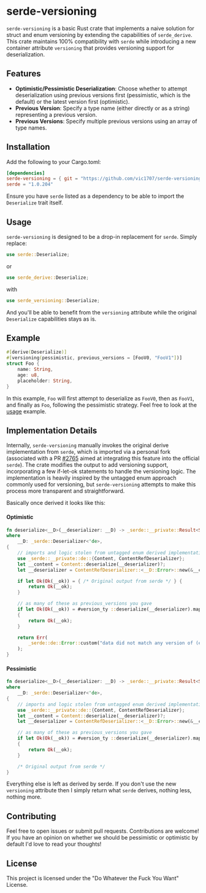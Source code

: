 # serde-versioning

`serde-versioning` is a basic Rust crate that implements a naive solution for struct and enum versioning by extending the capabilities of `serde_derive`. This crate maintains 100% compatibility with `serde` while introducing a new container attribute `versioning` that provides versioning support for deserialization.

## Features

- **Optimistic/Pessimistic Deserialization**: Choose whether to attempt deserialization using previous versions first (pessimistic, which is the default) or the latest version first (optimistic).
- **Previous Version**: Specify a type name (either directly or as a string) representing a previous version.
- **Previous Versions**: Specify multiple previous versions using an array of type names.

## Installation

Add the following to your Cargo.toml:

```toml
[dependencies]
serde-versioning = { git = "https://github.com/vic1707/serde-versioning.git" }
serde = "1.0.204"
```

Ensure you have `serde` listed as a dependency to be able to import the `Deserialize` trait itself.

## Usage

`serde-versioning` is designed to be a drop-in replacement for `serde`. Simply replace:

```rust
use serde::Deserialize;
```

or

```rust
use serde_derive::Deserialize;
```

with

```rust
use serde_versioning::Deserialize;
```

And you'll be able to benefit from the `versioning` attribute while the original `Deserialize` capabilities stays as is.

## Example

```rust
#[derive(Deserialize)]
#[versioning(pessimistic, previous_versions = [FooV0, "FooV1"])]
struct Foo {
    name: String,
    age: u8,
    placeholder: String,
}
```

In this example, `Foo` will first attempt to deserialize as `FooV0`, then as `FooV1`, and finally as `Foo`, following the pessimistic strategy.
Feel free to look at the [usage](./examples/usage.rs) example.

## Implementation Details

Internally, `serde-versioning` manually invokes the original derive implementation from `serde`, which is imported via a personal fork (associated with a PR [#2765](https://github.com/serde-rs/serde/pull/2765) aimed at integrating this feature into the official `serde`).
The crate modifies the output to add versioning support, incorporating a few if-let-ok statements to handle the versioning logic.
The implementation is heavily inspired by the untagged enum approach commonly used for versioning, but `serde-versioning` attempts to make this process more transparent and straightforward.

Basically once derived it looks like this:

#### Optimistic

```rust
fn deserialize<__D>(__deserializer: __D) -> _serde::__private::Result<Self, __D::Error>
where
    __D: _serde::Deserializer<'de>,
{
    // imports and logic stolen from untagged enum derived implementation
    use _serde::__private::de::{Content, ContentRefDeserializer};
    let __content = Content::deserialize(__deserializer)?;
    let __deserializer = ContentRefDeserializer::<__D::Error>::new(&__content);

    if let Ok(Ok(__ok)) = { /* Original output from serde */ } {
        return Ok(__ok);
    }

    // as many of these as previous_versions you gave
    if let Ok(Ok(__ok)) = #version_ty ::deserialize(__deserializer).map(Self::try_from)
    {
        return Ok(__ok);
    }

    return Err(
        _serde::de::Error::custom("data did not match any version of (enum/struct) #ty"),
    );
}
```

#### Pessimistic

```rust
fn deserialize<__D>(__deserializer: __D) -> _serde::__private::Result<Self, __D::Error>
where
    __D: _serde::Deserializer<'de>,
{
    // imports and logic stolen from untagged enum derived implementation
    use _serde::__private::de::{Content, ContentRefDeserializer};
    let __content = Content::deserialize(__deserializer)?;
    let __deserializer = ContentRefDeserializer::<__D::Error>::new(&__content);

    // as many of these as previous_versions you gave
    if let Ok(Ok(__ok)) = #version_ty ::deserialize(__deserializer).map(Self::try_from)
    {
        return Ok(__ok);
    }

    /* Original output from serde */
}
```

Everything else is left as derived by serde.
If you don't use the new `versioning` attribute then I simply return what `serde` derives, nothing less, nothing more.

## Contributing

Feel free to open issues or submit pull requests. Contributions are welcome!
If you have an opinion on whether we should be pessimistic or optimistic by default I'd love to read your thoughts!

## License

This project is licensed under the "Do Whatever the Fuck You Want" License.
